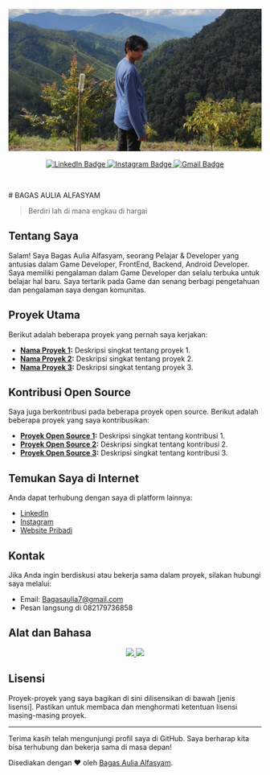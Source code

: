 ![Web Developer](https://github.com/BagasAuliaAlfasyam/BagasAuliaAlfasyam/blob/main/fotoku%20-%20Copy.jpg)

<p align="center">
  <a href="https://www.linkedin.com/in/bagasauliaalfasyam/">
    <img src="https://img.shields.io/badge/LinkedIn-808080?style=for-the-badge&logo=linkedin&logoColor=white" alt="LinkedIn Badge"/>
  </a>
  <a href="https://www.instagram.com/___agas_/">
    <img src="https://img.shields.io/badge/Instagram-808080?style=for-the-badge&logo=instagram&logoColor=white" alt="Instagram Badge"/>
  </a>
  <a href="https://mail.google.com/mail/u/0/?fs=1&to=Bagasaulia7@gmail.com&tf=cm">
    <img src="https://img.shields.io/badge/Bagasaulia7@gmail.com-808080?style=for-the-badge&logo=gmail&logoColor=white" alt="Gmail Badge"/>
  </a>
</p>
<p align="center"><img src="https://komarev.com/ghpvc/?username=BagasAuliaAlfasyam&style=flat-square&color=blue" alt=""/></p>
# BAGAS AULIA ALFASYAM

> Berdiri lah di mana engkau di hargai

## Tentang Saya

Salam! Saya Bagas Aulia Alfasyam, seorang Pelajar & Developer yang antusias dalam Game Developer, FrontEnd, Backend, Android Developer. Saya memiliki pengalaman dalam Game Developer dan selalu terbuka untuk belajar hal baru. Saya tertarik pada Game dan senang berbagi pengetahuan dan pengalaman saya dengan komunitas.

## Proyek Utama

Berikut adalah beberapa proyek yang pernah saya kerjakan:

- **[Nama Proyek 1](link-proyek1):** Deskripsi singkat tentang proyek 1.
- **[Nama Proyek 2](link-proyek2):** Deskripsi singkat tentang proyek 2.
- **[Nama Proyek 3](link-proyek3):** Deskripsi singkat tentang proyek 3.

## Kontribusi Open Source

Saya juga berkontribusi pada beberapa proyek open source. Berikut adalah beberapa proyek yang saya kontribusikan:

- **[Proyek Open Source 1](link-proyek1):** Deskripsi singkat tentang kontribusi 1.
- **[Proyek Open Source 2](link-proyek2):** Deskripsi singkat tentang kontribusi 2.
- **[Proyek Open Source 3](link-proyek3):** Deskripsi singkat tentang kontribusi 3.

## Temukan Saya di Internet

Anda dapat terhubung dengan saya di platform lainnya:

- [LinkedIn](https://www.linkedin.com/in/bagasauliaalfasyam/)
- [Instagram](https://www.instagram.com/___agas_/)
- [Website Pribadi](BagasAuliaAlfasyam.github.io/portofolio)

## Kontak

Jika Anda ingin berdiskusi atau bekerja sama dalam proyek, silakan hubungi saya melalui:

- Email: Bagasaulia7@gmail.com
- Pesan langsung di 082179736858

## Alat dan Bahasa

<p align="center">
  <a href="https://github.com/BagasAuliaAlfasyam">
    <img height="180em" src="https://github-readme-stats-eight-theta.vercel.app/api?username=BagasAuliaAlfasyam&show_icons=true&theme=algolia&include_all_commits=true&count_private=true"/>
    <img height="180em" src="https://github-readme-stats-eight-theta.vercel.app/api/top-langs/?username=BagasAuliaAlfasyam&layout=compact&langs_count8=&theme=algolia"/>
  </a>
</p>

## Lisensi

Proyek-proyek yang saya bagikan di sini dilisensikan di bawah [jenis lisensi]. Pastikan untuk membaca dan menghormati ketentuan lisensi masing-masing proyek.

---
Terima kasih telah mengunjungi profil saya di GitHub. Saya berharap kita bisa terhubung dan bekerja sama di masa depan!

Disediakan dengan ❤️ oleh [Bagas Aulia Alfasyam](link-profil).
